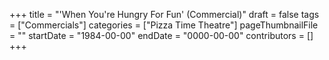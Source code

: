 +++
title = "'When You're Hungry For Fun' (Commercial)"
draft = false
tags = ["Commercials"]
categories = ["Pizza Time Theatre"]
pageThumbnailFile = ""
startDate = "1984-00-00"
endDate = "0000-00-00"
contributors = []
+++
